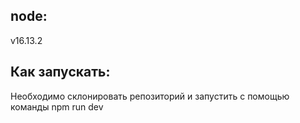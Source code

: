 
 ## node: 
  v16.13.2


## Как запускать: 
 Необходимо склонировать репозиторий и запустить с помощью команды 
 npm run dev
 
  
